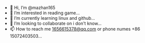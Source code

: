 - 👋 Hi, I’m @mazhan165
- 👀 I’m interested in reading game...
- 🌱 I’m currently learning linux and github...
- 💞️ I’m looking to collaborate on i don't know...
- 📫 How to reach me 1656615378@qq.com or phone numes +86 15072403503...

<!---
mazhan165/mazhan165 is a ✨ special ✨ repository because its `README.md` (this file) appears on your GitHub profile.
You can click the Preview link to take a look at your changes.
--->
